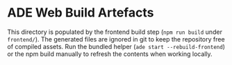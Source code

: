 # ADE Web Build Artefacts

This directory is populated by the frontend build step (`npm run build` under `frontend/`).
The generated files are ignored in git to keep the repository free of compiled assets.
Run the bundled helper (`ade start --rebuild-frontend`) or the npm build manually to
refresh the contents when working locally.
